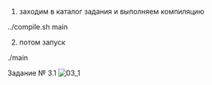 1. заходим в каталог задания и выполняем компиляцию

../compile.sh main

2. потом запуск

./main

Задание № 3.1
![03_1](https://raw.github.com/elston/cimax/blob/master/03_1/main.png "03_1")